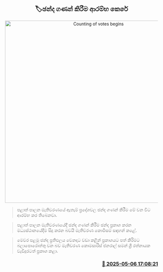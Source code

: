 <p align='center'><b><h2 align='center' title='Counting of votes begins'>🏷ඡන්ද ගණන් කිරීම ආරම්භ කෙරේ</h2></b></p>
<p align='center'><img src='https://helakuru.sgp1.cdn.digitaloceanspaces.com/esana/images/lib/local-government-election-2025.jpg' width='600' alt='Counting of votes begins'></p>

> පළාත් පාලන මැතිවරණයේ ඇතැම් ප්‍රදේශවල ඡන්ද ගණන් කිරීම මේ වන විට ආරම්භ කර තිබෙනවා.

> පළාත් පාලන මැතිවරණයේදී ඡන්ද ගණන් කිරීම ඡන්ද ප්‍රකාශ කරන මධ්‍යස්ථානයේදීම සිදු කරන බවයි මැතිවරණ කොමිසම සඳහන් කළේ.

> මෙවර පළමු ඡන්ද ප්‍රතිඵලය වෙනදාට වඩ‍ා කළින් ප්‍රකාශයට පත් කිරිමට බලාපොරොත්තු වන බව මැතිවරණ කොමසාරිස් ජනරාල් සමන් ශ්‍රී රත්නායක වැඩිදුරටත් ප්‍රකාශ කළා.



<h3 align='right'><a href='https://www.helakuru.lk/esana/p/109868/'>📅 2025-05-06 17:08:21</a></h3>
